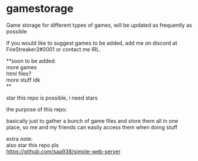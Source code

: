 # gamestorage

Game storage for different types of games, will be updated as frequently as possible 

If you would like to suggest games to be added, add me on discord at FireStreaker2#0001 or contact me IRL.


**soon to be added:   
more games   
html files?   
more stuff idk   
**


star this repo is possible, i need stars


the purpose of this repo:   

basically just to gather a bunch of game files and store them all in one place, so me and my friends can easily access them when doing stuff    


extra note:   
also star this repo pls     
https://github.com/saa938/simple-web-server  
